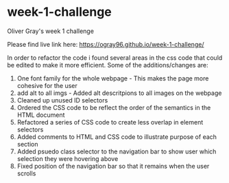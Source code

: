 # week-1-challenge
Oliver Gray's week 1 challenge

Please find live link here: https://ogray96.github.io/week-1-challenge/

In order to refactor the code i found several areas in the css code that could be edited to make it more efficient. Some of the additions/changes are:

1. One font family for the whole webpage - This makes the page more cohesive for the user
2. add alt to all imgs - Added alt descritpions to all images on the webpage
3. Cleaned up unused ID selectors
4. Ordered the CSS code to be reflect the order of the semantics in the HTML document
5. Refactored a series of CSS code to create less overlap in element selectors
6. Added comments to HTML and CSS code to illustrate purpose of each section
7. Added psuedo class selector to the navigation bar to show user which selection they were hovering above
8. Fixed position of the navigation bar so that it remains when the user scrolls




